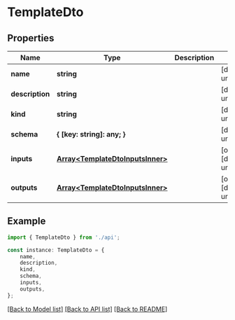 # TemplateDto


## Properties

Name | Type | Description | Notes
------------ | ------------- | ------------- | -------------
**name** | **string** |  | [default to undefined]
**description** | **string** |  | [default to undefined]
**kind** | **string** |  | [default to undefined]
**schema** | **{ [key: string]: any; }** |  | [default to undefined]
**inputs** | [**Array&lt;TemplateDtoInputsInner&gt;**](TemplateDtoInputsInner.md) |  | [optional] [default to undefined]
**outputs** | [**Array&lt;TemplateDtoInputsInner&gt;**](TemplateDtoInputsInner.md) |  | [optional] [default to undefined]

## Example

```typescript
import { TemplateDto } from './api';

const instance: TemplateDto = {
    name,
    description,
    kind,
    schema,
    inputs,
    outputs,
};
```

[[Back to Model list]](../README.md#documentation-for-models) [[Back to API list]](../README.md#documentation-for-api-endpoints) [[Back to README]](../README.md)

